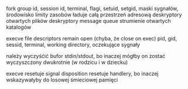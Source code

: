 fork
group id, session id, terminal, flagi, setuid, setgid, maski sygnałów, środowisko
limity zasobów
ładuje całą przestrzeń adresową
deskryptory otwartych plików
deskryptory message queue
strumienie otwartych katalogów

execve
file descriptors remain open (chyba, że close on exec)
pid, gid, sessid, terminal, working directory, oczekujące sygnały


należy wyczyśćić bufor stdin/stdout, bo inaczej mógłby on zostać wyczyszczony dwukrotnie (w rodzicu i w dziecku)

execve resetuje signal disposition
resetuje handlery, bo inaczej wskazywałyby do losowej śmieciowej pamięci



